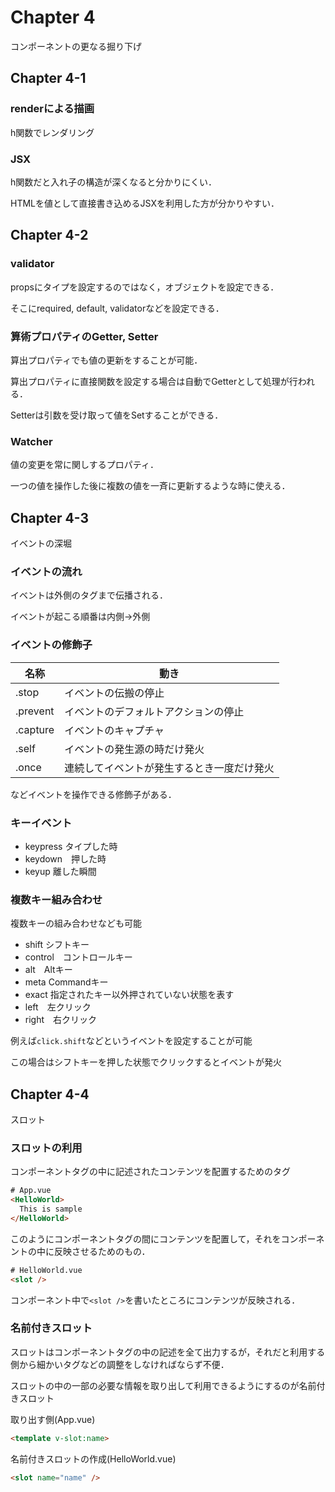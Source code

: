 # Chapter 4
コンポーネントの更なる掘り下げ

## Chapter 4-1

### renderによる描画
h関数でレンダリング

### JSX
h関数だと入れ子の構造が深くなると分かりにくい．

HTMLを値として直接書き込めるJSXを利用した方が分かりやすい．


## Chapter 4-2

### validator
propsにタイプを設定するのではなく，オブジェクトを設定できる．

そこにrequired, default, validatorなどを設定できる．

### 算術プロパティのGetter, Setter
算出プロパティでも値の更新をすることが可能．

算出プロパティに直接関数を設定する場合は自動でGetterとして処理が行われる．

Setterは引数を受け取って値をSetすることができる．

### Watcher

値の変更を常に関しするプロパティ．

一つの値を操作した後に複数の値を一斉に更新するような時に使える．


## Chapter 4-3
イベントの深堀

### イベントの流れ
イベントは外側のタグまで伝播される．

イベントが起こる順番は内側->外側

### イベントの修飾子
| 名称| 動き |
|-|-|
|.stop|イベントの伝搬の停止|
|.prevent|イベントのデフォルトアクションの停止|
|.capture|イベントのキャプチャ|
|.self|イベントの発生源の時だけ発火|
|.once|連続してイベントが発生するとき一度だけ発火|

などイベントを操作できる修飾子がある．

### キーイベント
* keypress タイプした時
* keydown　押した時
* keyup 離した瞬間

### 複数キー組み合わせ
複数キーの組み合わせなども可能

* shift シフトキー
* control　コントロールキー
* alt　Altキー
* meta Commandキー
* exact 指定されたキー以外押されていない状態を表す
* left　左クリック
* right　右クリック

例えば`click.shift`などというイベントを設定することが可能

この場合はシフトキーを押した状態でクリックするとイベントが発火


## Chapter 4-4
スロット

### スロットの利用
コンポーネントタグの中に記述されたコンテンツを配置するためのタグ

```html
# App.vue
<HelloWorld>
  This is sample
</HelloWorld>
```

このようにコンポーネントタグの間にコンテンツを配置して，それをコンポーネントの中に反映させるためのもの．

```html
# HelloWorld.vue
<slot />
```
コンポーネント中で`<slot />`を書いたところにコンテンツが反映される．

### 名前付きスロット
スロットはコンポーネントタグの中の記述を全て出力するが，それだと利用する側から細かいタグなどの調整をしなければならず不便．

スロットの中の一部の必要な情報を取り出して利用できるようにするのが名前付きスロット

取り出す側(App.vue)
```html
<template v-slot:name>
```

名前付きスロットの作成(HelloWorld.vue)
```html
<slot name="name" />
```
